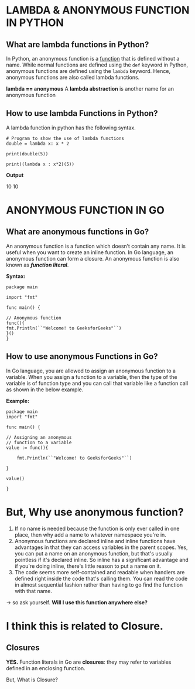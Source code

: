 # LAMBDA & ANONYMOUS FUNCTION IN PYTHON

##   What are lambda functions in Python?

In Python, an anonymous function is a  [function](https://www.programiz.com/python-programming/function)  that is defined without a name. While normal functions are defined using the  `def`  keyword in Python, anonymous functions are defined using the  `lambda`  keyword.
Hence, anonymous functions are also called lambda functions.

**lambda == anonymous**
A **lambda abstraction** is another name for an anonymous function

## How to use lambda Functions in Python?

A lambda function in python has the following syntax.

```
# Program to show the use of lambda functions
double = lambda x: x * 2

print(double(5))

print((lambda x : x*2)(5))
```

**Output**

10
10

# ANONYMOUS FUNCTION IN GO

## What are anonymous functions in Go?

An anonymous function is a function which doesn’t contain any name. It is useful when you want to create an inline function. In Go language, an anonymous function can form a closure. An anonymous function is also known as  _**function literal**_.

**Syntax:**

```
package main

import "fmt"

func main() {

// Anonymous function
func(){
fmt.Println(``"Welcome! to GeeksforGeeks"``)
}()
}
```


## How to use anonymous Functions in Go?

In Go language, you are allowed to assign an anonymous function to a variable. When you assign a function to a variable, then the type of the variable is of function type and you can call that variable like a function call as shown in the below example.

**Example:**

```
package main
import "fmt"

func main() {

// Assigning an anonymous
// function to a variable
value := func(){

	fmt.Println(``"Welcome! to GeeksforGeeks"``)

}

value()

}
```

# But, Why use anonymous function?

1.  If no name is needed because the function is only ever called in one place, then why add a name to whatever namespace you're in.
2.  Anonymous functions are declared inline and inline functions have advantages in that they can access variables in the parent scopes. Yes, you can put a name on an anonymous function, but that's usually pointless if it's declared inline. So inline has a significant advantage and if you're doing inline, there's little reason to put a name on it.
3.  The code seems more self-contained and readable when handlers are defined right inside the code that's calling them. You can read the code in almost sequential fashion rather than having to go find the function with that name.

-> so ask yourself. **Will I use this function anywhere else?**

# I think this is related to Closure.

## Closures

**YES.** Function literals in Go are  **closures**: they may refer to variables defined in an enclosing function.

But, What is Closure?

